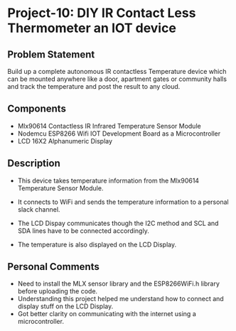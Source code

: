 # Project-10: DIY IR Contact Less Thermometer an IOT device
## Problem Statement
Build up a complete autonomous IR contactless Temperature device which can be mounted anywhere like a door, apartment gates or community halls and track the temperature and post the result to any cloud.
## Components
* Mlx90614 Contactless IR Infrared Temperature Sensor Module
* Nodemcu ESP8266 Wifi IOT Development Board as a Microcontroller
* LCD 16X2 Alphanumeric Display
## Description
* This device takes temperature information from the Mlx90614 Temperature Sensor Module.

* It connects to WiFi and sends the temperature information to a personal slack channel.

* The LCD Dispay communicates though the I2C method and SCL and SDA lines have to be connected accordingly.

* The temperature is also displayed on the LCD Display.

## Personal Comments
* Need to install the MLX sensor library and the ESP8266WiFi.h library before uploading the code.
* Understanding this project helped me understand how to connect and display stuff on the LCD Display.
* Got better clarity on communicating with the internet using a microcontroller.
